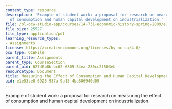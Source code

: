 ```yaml
---
content_type: resource
description: 'Example of student work: a proposal for research on measuring the effect
  of consumption and human capital development on industrialization.'
file: /ol-ocw-studio-app/courses/14-731-economic-history-spring-2009/e1e53ce86925937a9a154ba806940d09_MIT14_731s09_sw01.pdf
file_size: 25527
file_type: application/pdf
learning_resource_types:
- Assignments
license: https://creativecommons.org/licenses/by-nc-sa/4.0/
ocw_type: OCWFile
parent_title: Assignments
parent_type: CourseSection
parent_uid: 627d6b8b-bc62-6809-84ea-280cc2f503eb
resourcetype: Document
title: Measuring the Effect of Consumption and Human Capital Development on Industrialization
uid: e1e53ce8-6925-937a-9a15-4ba806940d09
---
```

Example of student work: a proposal for research on measuring the effect of consumption and human capital development on industrialization.